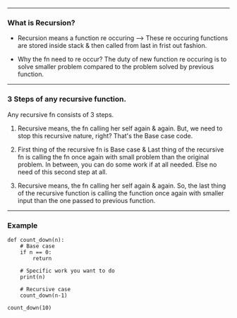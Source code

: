 -------------------------------------------------------------------------------------------------------------
### What is Recursion?
- Recursion means a function re occuring --> These re occuring functions are stored inside stack & 
  then called from last in frist out fashion.

- Why the fn need to re occur?
  The duty of new function re occuring is to solve smaller problem compared to the problem solved by
  previous function.
-------------------------------------------------------------------------------------------------------------
### 3 Steps of any recursive function.
Any recursive fn consists of 3 steps.
1. Recursive means, the fn calling her self again & again. But, we need to stop this recursive nature, right?
   That's the Base case code.

2. First thing of the recursive fn is Base case & Last thing of the recursive fn is calling the fn once again 
   with small problem than the original problem. 
   In between, you can do some work if at all needed. Else no need of this second step at all.

3. Recursive means, the fn calling her self again & again. So, the last thing of the recursive function is 
   calling the function once again with smaller input than the one passed to previous function.
-------------------------------------------------------------------------------------------------------------
### Example

```
def count_down(n):
    # Base case
    if n == 0:
        return

    # Specific work you want to do
    print(n)

    # Recursive case
    count_down(n-1)

count_down(10)
```